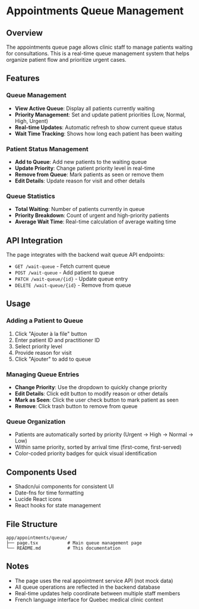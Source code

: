 # Appointments Queue Management

## Overview
The appointments queue page allows clinic staff to manage patients waiting for consultations. This is a real-time queue management system that helps organize patient flow and prioritize urgent cases.

## Features

### Queue Management
- **View Active Queue**: Display all patients currently waiting
- **Priority Management**: Set and update patient priorities (Low, Normal, High, Urgent)
- **Real-time Updates**: Automatic refresh to show current queue status
- **Wait Time Tracking**: Shows how long each patient has been waiting

### Patient Status Management
- **Add to Queue**: Add new patients to the waiting queue
- **Update Priority**: Change patient priority level in real-time
- **Remove from Queue**: Mark patients as seen or remove them
- **Edit Details**: Update reason for visit and other details

### Queue Statistics
- **Total Waiting**: Number of patients currently in queue
- **Priority Breakdown**: Count of urgent and high-priority patients
- **Average Wait Time**: Real-time calculation of average waiting time

## API Integration

The page integrates with the backend wait queue API endpoints:
- `GET /wait-queue` - Fetch current queue
- `POST /wait-queue` - Add patient to queue
- `PATCH /wait-queue/{id}` - Update queue entry
- `DELETE /wait-queue/{id}` - Remove from queue

## Usage

### Adding a Patient to Queue
1. Click "Ajouter à la file" button
2. Enter patient ID and practitioner ID
3. Select priority level
4. Provide reason for visit
5. Click "Ajouter" to add to queue

### Managing Queue Entries
- **Change Priority**: Use the dropdown to quickly change priority
- **Edit Details**: Click edit button to modify reason or other details
- **Mark as Seen**: Click the user check button to mark patient as seen
- **Remove**: Click trash button to remove from queue

### Queue Organization
- Patients are automatically sorted by priority (Urgent → High → Normal → Low)
- Within same priority, sorted by arrival time (first-come, first-served)
- Color-coded priority badges for quick visual identification

## Components Used
- Shadcn/ui components for consistent UI
- Date-fns for time formatting
- Lucide React icons
- React hooks for state management

## File Structure
```
app/appointments/queue/
├── page.tsx           # Main queue management page
└── README.md          # This documentation
```

## Notes
- The page uses the real appointment service API (not mock data)
- All queue operations are reflected in the backend database
- Real-time updates help coordinate between multiple staff members
- French language interface for Quebec medical clinic context